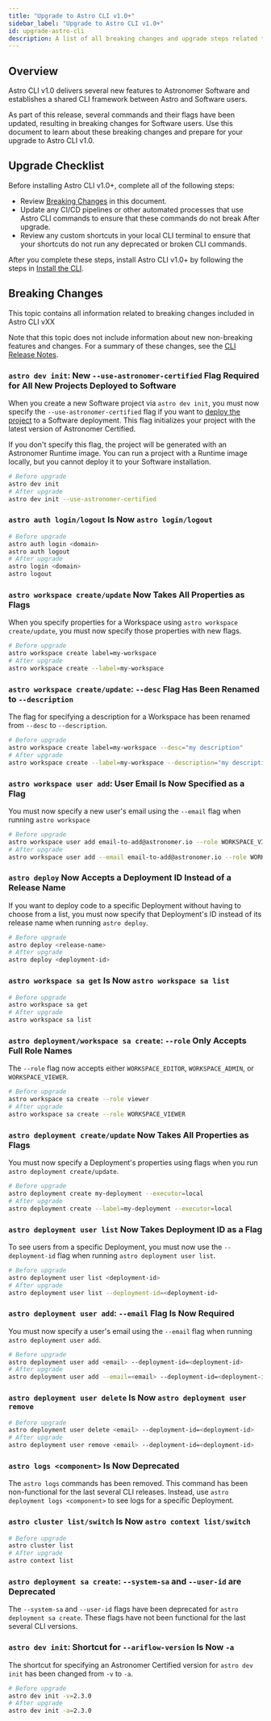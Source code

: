```yaml
---
title: "Upgrade to Astro CLI v1.0+"
sidebar_label: "Upgrade to Astro CLI v1.0+"
id: upgrade-astro-cli
description: A list of all breaking changes and upgrade steps related to the major release of Astro CLI v1.0+
---
```


## Overview

Astro CLI v1.0 delivers several new features to Astronomer Software and establishes a shared CLI framework between Astro and Software users.

As part of this release, several commands and their flags have been updated, resulting in breaking changes for Software users. Use this document to learn about these breaking changes and prepare for your upgrade to Astro CLI v1.0.

## Upgrade Checklist

Before installing Astro CLI v1.0+, complete all of the following steps:

- Review [Breaking Changes](upgrade-astro-cli.md#breaking-changes) in this document.
- Update any CI/CD pipelines or other automated processes that use Astro CLI commands to ensure that these commands do not break After upgrade.
- Review any custom shortcuts in your local CLI terminal to ensure that your shortcuts do not run any deprecated or broken CLI commands.

After you complete these steps, install Astro CLI v1.0+ by following the steps in [Install the CLI](install-cli.md).

## Breaking Changes

This topic contains all information related to breaking changes included in Astro CLI vXX

Note that this topic does not include information about new non-breaking features and changes. For a summary of these changes, see the [CLI Release Notes](cli-release-notes.md).

### `astro dev init`: New `--use-astronomer-certified` Flag Required for All New Projects Deployed to Software

When you create a new Software project via `astro dev init`, you must now specify the `--use-astronomer-certified` flag if you want to [deploy the project](deploy-code.md) to a Software deployment. This flag initializes your project with the latest version of Astronomer Certified.

If you don't specify this flag, the project will be generated with an Astronomer Runtime image. You can run a project with a Runtime image locally, but you cannot deploy it to your Software installation.

```sh
# Before upgrade
astro dev init
# After upgrade
astro dev init --use-astronomer-certified
```

### `astro auth login/logout` Is Now `astro login/logout`

```sh
# Before upgrade
astro auth login <domain>
astro auth logout
# After upgrade
astro login <domain>
astro logout
```

### `astro workspace create/update` Now Takes All Properties as Flags

When you specify properties for a Workspace using `astro workspace create/update`, you must now specify those properties with new flags.

```sh
# Before upgrade
astro workspace create label=my-workspace
# After upgrade
astro workspace create --label=my-workspace
```

### `astro workspace create/update`: `--desc` Flag Has Been Renamed to `--description`

The flag for specifying a description for a Workspace has been renamed from `--desc` to `--description`.

```sh
# Before upgrade
astro workspace create label=my-workspace --desc="my description"
# After upgrade
astro workspace create --label=my-workspace --description="my description"
```

### `astro workspace user add`: User Email Is Now Specified as a Flag

You must now specify a new user's email using the `--email` flag when running `astro workspace `

```sh
# Before upgrade
astro workspace user add email-to-add@astronomer.io --role WORKSPACE_VIEWER
# After upgrade
astro workspace user add --email email-to-add@astronomer.io --role WORKSPACE_VIEWER
```

### `astro deploy` Now Accepts a Deployment ID Instead of a Release Name

If you want to deploy code to a specific Deployment without having to choose from a list, you must now specify that Deployment's ID instead of its release name when running `astro deploy`.

```sh
# Before upgrade
astro deploy <release-name>
# After upgrade
astro deploy <deployment-id>
```

### `astro workspace sa get` Is Now `astro workspace sa list`

```sh
# Before upgrade
astro workspace sa get
# After upgrade
astro workspace sa list
```

### `astro deployment/workspace sa create`: `--role` Only Accepts Full Role Names

The `--role` flag now accepts either `WORKSPACE_EDITOR`, `WORKSPACE_ADMIN`, or `WORKSPACE_VIEWER`.

```sh
# Before upgrade
astro workspace sa create --role viewer
# After upgrade
astro workspace sa create --role WORKSPACE_VIEWER
```

### `astro deployment create/update` Now Takes All Properties as Flags

You must now specify a Deployment's properties using flags when you run `astro deployment create/update`.

```sh
# Before upgrade
astro deployment create my-deployment --executor=local
# After upgrade
astro deployment create --label=my-deployment --executor=local
```

### `astro deployment user list` Now Takes Deployment ID as a Flag

To see users from a specific Deployment, you must now use the `--deployment-id` flag when running `astro deployment user list`.

```sh
# Before upgrade
astro deployment user list <deployment-id>
# After upgrade
astro deployment user list --deployment-id=<deployment-id>
```

### `astro deployment user add`: `--email` Flag Is Now Required

You must now specify a user's email using the `--email` flag when running `astro deployment user add`.

```sh
# Before upgrade
astro deployment user add <email> --deployment-id=<deployment-id>
# After upgrade
astro deployment user add --email=<email> --deployment-id=<deployment-id>
```

### `astro deployment user delete` Is Now `astro deployment user remove`

```sh
# Before upgrade
astro deployment user delete <email> --deployment-id=<deployment-id>
# After upgrade
astro deployment user remove <email> --deployment-id=<deployment-id>
```

### `astro logs <component>` Is Now Deprecated

The `astro logs` commands has been removed. This command has been non-functional for the last several CLI releases. Instead, use `astro deployment logs <component>` to see logs for a specific Deployment.

### `astro cluster list/switch` Is Now `astro context list/switch`

```sh
# Before upgrade
astro cluster list
# After upgrade
astro context list
```

### `astro deployment sa create`: `--system-sa` and `--user-id` are Deprecated

The `--system-sa` and `--user-id` flags have been deprecated for `astro deployment sa create`. These flags have not been functional for the last several CLI versions.


### `astro dev init`: Shortcut for `--ariflow-version` Is Now `-a`

The shortcut for specifying an Astronomer Certified version for `astro dev init` has been changed from `-v` to `-a`.

```sh
# Before upgrade
astro dev init -v=2.3.0
# After upgrade
astro dev init -a=2.3.0
```
